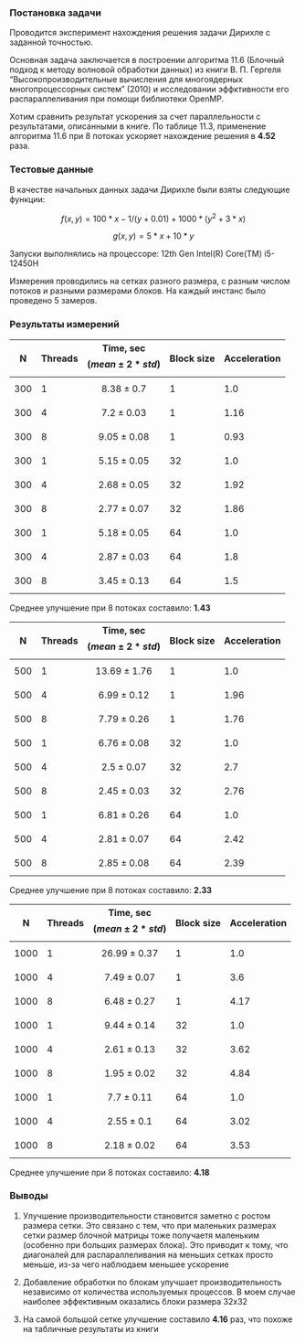 ### Постановка задачи

Проводится эксперимент нахождения решения задачи Дирихле с заданной точностью.

Основная задача заключается в построении алгоритма 11.6  (Блочный подход к методу волновой обработки данных) из книги В. П. Гергеля “Высокопроизводительные вычисления для
многоядерных многопроцессорных систем” (2010) и исследовании эффктивности его распараллеливания при помощи библиотеки OpenMP.

Хотим сравнить результат ускорения за счет параллельности с результатами, описанными в книге. По таблице 11.3, применение алгоритма 11.6 при 8 потоках ускоряет нахождение решения в **4.52** раза.

### Тестовые данные

В качестве начальных данных задачи Дирихле были взяты следующие функции:

$$f(x, y) = 100*x - 1/(y + 0.01) + 1000*(y^2 +  3*x)$$

$$g(x, y) = 5*x + 10*y$$

Запуски выполнялись на процессоре: 12th Gen Intel(R) Core(TM) i5-12450H

Измерения проводились на сетках разного размера, с разным числом потоков и разными размерами блоков. На каждый инстанс было проведено 5 замеров.


### Результаты измерений

| N | Threads | Time, sec $$(mean \pm 2*std)$$ | Block size | Acceleration |
| - | - | - | - | - |
| 300 | 1 | $$8.38 \pm 0.7$$ | 1 | 1.0 |
| 300 | 4 | $$7.2 \pm 0.03$$ | 1 | 1.16 |
| 300 | 8 | $$9.05 \pm 0.08$$ | 1 | 0.93 |
| 300 | 1 | $$5.15 \pm 0.05$$ | 32 | 1.0 |
| 300 | 4 | $$2.68 \pm 0.05$$ | 32 | 1.92 |
| 300 | 8 | $$2.77 \pm 0.07$$ | 32 | 1.86 |
| 300 | 1 | $$5.18 \pm 0.05$$ | 64 | 1.0 |
| 300 | 4 | $$2.87 \pm 0.03$$ | 64 | 1.8 |
| 300 | 8 | $$3.45 \pm 0.13$$ | 64 | 1.5 |

Среднее улучшение при 8 потоках составило:  **1.43** 

| N | Threads | Time, sec $$(mean \pm 2*std)$$ | Block size | Acceleration |
| - | - | - | - | - |
| 500 | 1 | $$13.69 \pm 1.76$$ | 1 | 1.0 |
| 500 | 4 | $$6.99 \pm 0.12$$ | 1 | 1.96 |
| 500 | 8 | $$7.79 \pm 0.26$$ | 1 | 1.76 |
| 500 | 1 | $$6.76 \pm 0.08$$ | 32 | 1.0 |
| 500 | 4 | $$2.5 \pm 0.07$$ | 32 | 2.7 |
| 500 | 8 | $$2.45 \pm 0.03$$ | 32 | 2.76 |
| 500 | 1 | $$6.81 \pm 0.26$$ | 64 | 1.0 |
| 500 | 4 | $$2.81 \pm 0.07$$ | 64 | 2.42 |
| 500 | 8 | $$2.85 \pm 0.08$$ | 64 | 2.39 |

Среднее улучшение при 8 потоках составило:  **2.33** 

| N | Threads | Time, sec $$(mean \pm 2*std)$$ | Block size | Acceleration |
| - | - | - | - | - |
| 1000 | 1 | $$26.99 \pm 0.37$$ | 1 | 1.0 |
| 1000 | 4 | $$7.49 \pm 0.07$$ | 1 | 3.6 |
| 1000 | 8 | $$6.48 \pm 0.27$$ | 1 | 4.17 |
| 1000 | 1 | $$9.44 \pm 0.14$$ | 32 | 1.0 |
| 1000 | 4 | $$2.61 \pm 0.13$$ | 32 | 3.62 |
| 1000 | 8 | $$1.95 \pm 0.02$$ | 32 | 4.84 |
| 1000 | 1 | $$7.7 \pm 0.11$$ | 64 | 1.0 |
| 1000 | 4 | $$2.55 \pm 0.1$$ | 64 | 3.02 |
| 1000 | 8 | $$2.18 \pm 0.02$$ | 64 | 3.53 |

Среднее улучшение при 8 потоках составило:  **4.18** 

### Выводы

1) Улучшение производительности становится заметно с ростом размера сетки. Это связано с тем, что при маленьких размерах сетки размер блочной матрицы тоже получаетя маленьким (особенно при больших размерах блока). Это приводит к тому, что диагоналей для распараллеливания на меньших сетках просто меньше, из-за чего наблюдаем меньшее ускорение

2) Добавление обработки по блокам улучшает производительность независимо от количества используемых процессов. В моем случае наиболее эффективным оказались блоки размера 32x32

3) На самой большой сетке улучшение составило **4.16** раз, что похоже на табличные результаты из книги